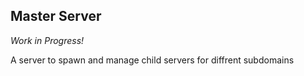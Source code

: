 ## Master Server
_Work in Progress!_

A server to spawn and manage child servers for diffrent subdomains


